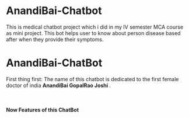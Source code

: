 # AnandiBai-Chatbot
This is medical chatbot project which i did in my IV semester MCA course as mini project. This bot helps user to know about person disease based after when they provide their symptoms.
<h1> AnandiBai-ChatBot </h1>
<p> First thing first: The name of this chatbot is dedicated to the first female doctor of india <b> AnandiBai GopalRao Joshi </b>.</p> </br>
  <h4> Now Features of this ChatBot </h3>
  
